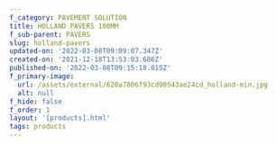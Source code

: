 ```yaml
---
f_category: PAVEMENT SOLUTION
title: HOLLAND PAVERS 100MM
f_sub-parent: PAVERS
slug: holland-pavers
updated-on: '2022-03-08T09:09:07.347Z'
created-on: '2021-12-18T13:53:03.686Z'
published-on: '2022-03-08T09:15:18.015Z'
f_primary-image:
  url: /assets/external/620a7806f93cd90543ae24cd_holland-min.jpg
  alt: null
f_hide: false
f_order: 1
layout: '[products].html'
tags: products
---
```



